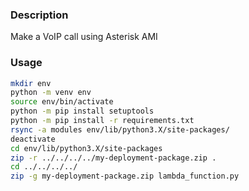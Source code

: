 ### Description
Make a VoIP call using Asterisk AMI

### Usage
```bash
mkdir env
python -m venv env
source env/bin/activate
python -m pip install setuptools
python -m pip install -r requirements.txt
rsync -a modules env/lib/python3.X/site-packages/
deactivate
cd env/lib/python3.X/site-packages
zip -r ../../../../my-deployment-package.zip .
cd ../../../../
zip -g my-deployment-package.zip lambda_function.py
```